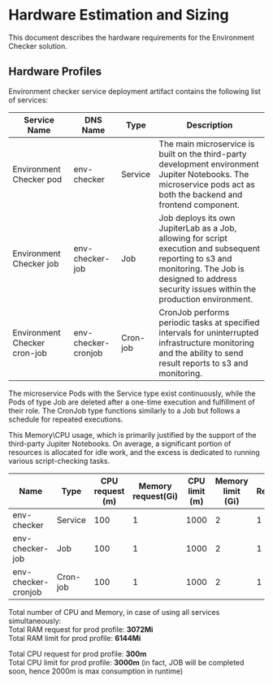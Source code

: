 # Hardware Estimation and Sizing

This document describes the hardware requirements for the Environment Checker solution.

## Hardware Profiles

Environment checker service deployment artifact contains the following list of services:

| Service Name                 | DNS Name            | Type     | Description                                                                                                                                                                                             |
|------------------------------|---------------------|----------|---------------------------------------------------------------------------------------------------------------------------------------------------------------------------------------------------------|
| Environment Checker pod      | env-checker         | Service  | The main microservice is built on the third-party development environment Jupiter Notebooks. The microservice pods act as both the backend and frontend component.                                      |
| Environment Checker job      | env-checker-job     | Job      | Job deploys its own JupiterLab as a Job, allowing for script execution and subsequent reporting to s3 and monitoring. The Job is designed to address security issues within the production environment. |
| Environment Checker cron-job | env-checker-cronjob | Cron-job | CronJob performs periodic tasks at specified intervals for uninterrupted infrastructure monitoring and the ability to send result reports to s3 and monitoring.                                         |

The microservice Pods with the Service type exist continuously, while the Pods of type Job are deleted after a one-time execution and fulfillment of their role. The CronJob type functions similarly to a Job but follows a schedule for repeated executions.

This Memory\CPU usage, which is primarily justified by the support of the third-party Jupiter Notebooks. On average, a significant portion of resources is allocated for idle work, and the excess is dedicated to running various script-checking tasks.

| Name                | Type     | CPU request (m) | Memory request(Gi) | CPU limit (m) | Memory limit (Gi) | Replicas |
|---------------------|----------|-----------------|--------------------|---------------|-------------------|----------|
| env-checker         | Service  | 100             | 1                  | 1000          | 2                 | 1        |
| env-checker-job     | Job      | 100             | 1                  | 1000          | 2                 | 1        |
| env-checker-cronjob | Cron-job | 100             | 1                  | 1000          | 2                 | 1        |

Total number of CPU and Memory, in case of using all services simultaneously:  
Total RAM request for prod profile: **3072Mi**  
Total RAM limit for prod profile: **6144Mi**

Total CPU request for prod profile: **300m**  
Total CPU limit for prod profile: **3000m** (in fact, JOB will be completed soon, hence 2000m is max consumption in runtime)

